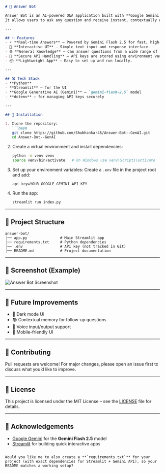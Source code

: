 

````markdown
# 🤖 Answer Bot

Answer Bot is an AI-powered Q&A application built with **Google Gemini Flash 2.5**.  
It allows users to ask any question and receive instant, contextually accurate answers.  

---

## ✨ Features
- ⚡ **Real-time Answers** – Powered by Gemini Flash 2.5 for fast, high-quality responses.  
- 💬 **Interactive UI** – Simple text input and response interface.  
- 🌐 **General Knowledge** – Can answer questions from a wide range of domains.  
- 🔑 **Secure API Handling** – API keys are stored using environment variables.  
- 📦 **Lightweight App** – Easy to set up and run locally.  

---

## 🛠️ Tech Stack
- **Python**
- **Streamlit** – for the UI
- **Google Generative AI (Gemini)** – `gemini-flash-2.5` model
- **dotenv** – for managing API keys securely  

---

## 🚀 Installation

1. Clone the repository:
   ```bash
   git clone https://github.com/Shubhankar45/Answer-Bot--GenAI.git
   cd Answer-Bot--GenAI
````

2. Create a virtual environment and install dependencies:

   ```bash
   python -m venv venv
   source venv/bin/activate   # On Windows use venv\Scripts\activate
   ```

3. Set up your environment variables:
   Create a `.env` file in the project root and add:

   ```
   api_key=YOUR_GOOGLE_GEMINI_API_KEY
   ```

4. Run the app:

   ```bash
   streamlit run index.py
   ```

---

## 📂 Project Structure

```
answer-bot/
│── app.py               # Main Streamlit app
│── requirements.txt     # Python dependencies
│── .env                 # API key (not tracked in Git)
│── README.md            # Project documentation
```

---

## 📸 Screenshot (Example)

![Answer Bot Screenshot](screenshot.png)

---

## 🔮 Future Improvements

* 🌙 Dark mode UI
* 📚 Contextual memory for follow-up questions
* 🎤 Voice input/output support
* 📱 Mobile-friendly UI

---

## 🤝 Contributing

Pull requests are welcome! For major changes, please open an issue first to discuss what you’d like to improve.

---

## 📜 License

This project is licensed under the MIT License – see the [LICENSE](LICENSE) file for details.

---

## 🙌 Acknowledgements

* [Google Gemini](https://ai.google.dev) for the **Gemini Flash 2.5** model
* [Streamlit](https://streamlit.io) for building quick interactive apps

```

Would you like me to also create a **`requirements.txt`** for your project (with exact dependencies for Streamlit + Gemini API), so your README matches a working setup?
```
